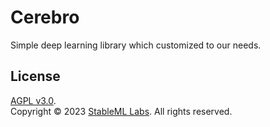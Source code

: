 # Cerebro
Simple deep learning library which customized to our needs.
## License
[AGPL v3.0](https://github.com/stableml/cerebro/blob/main/LICENSE).<br>
Copyright &copy; 2023 [StableML Labs](https://github.com/stableml). All rights reserved.